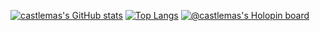 

[![castlemas's GitHub stats](https://github-readme-stats.vercel.app/api?username=castlemas)](https://github.com/castlemas/github-readme-stats)
[![Top Langs](https://github-readme-stats.vercel.app/api/top-langs/?username=castlemas&layout=compact)](https://github.com/castlemas/github-readme-stats)
[![@castlemas's Holopin board](https://holopin.io/api/user/board?user=castlemas)](https://holopin.io/@castlemas)
